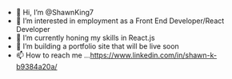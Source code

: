 - 👋 Hi, I’m @ShawnKing7
- 👀 I’m interested in employment as a Front End Developer/React Developer
- 🌱 I’m currently honing my skills in React.js
- 💞️ I’m building a portfolio site that will be live soon
- 📫 How to reach me ...https://www.linkedin.com/in/shawn-k-b9384a20a/

<!---
ShawnKing7/ShawnKing7 is a ✨ special ✨ repository because its `README.md` (this file) appears on your GitHub profile.
You can click the Preview link to take a look at your changes.
--->
